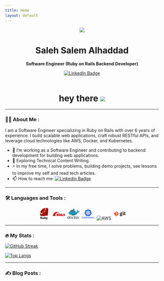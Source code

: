 ```yaml
---
title: Home
layout: default
---
```


<div id="header" align="center">
  <img src="https://media.giphy.com/media/M9gbBd9nbDrOTu1Mqx/giphy.gif" width="100"/>
  <h1>Saleh Salem Alhaddad</h1>
  <p><strong>Software Engineer (Ruby on Rails Backend Developer)</strong></p>
</div>

<div id="badges" align="center">
  <a href="https://www.linkedin.com/in/saleh-salem-alhaddad-9b7b2a149">
    <img src="https://img.shields.io/badge/LinkedIn-blue?style=for-the-badge&logo=linkedin&logoColor=white" alt="LinkedIn Badge"/>
  </a>
</div>

<img src="https://komarev.com/ghpvc/?username=your-github-username&style=flat-square&color=blue" alt=""/>

<h1 align="center">
  hey there
  <img src="https://media.giphy.com/media/hvRJCLFzcasrR4ia7z/giphy.gif" width="30px"/>
</h1>

---

### :technologist: About Me :

I am a Software Engineer specializing in Ruby on Rails with over 6 years of experience. I build scalable web applications, craft robust RESTful APIs, and leverage cloud technologies like AWS, Docker, and Kubernetes.

- :telescope: I’m working as a Software Engineer and contributing to backend development for building web applications.
- :seedling: Exploring Technical Content Writing.
- :zap: In my free time, I solve problems, building demo projects, see lessons to improve my self and read tech articles.
- :mailbox: How to reach me: [![Linkedin Badge](https://img.shields.io/badge/-SalehAlhaddad-blue?style=flat&logo=Linkedin&logoColor=white)](https://www.linkedin.com/in/saleh-salem-alhaddad-9b7b2a149/)

---

### :hammer_and_wrench: Languages and Tools :

<div align="center">
  <img src="https://github.com/devicons/devicon/blob/master/icons/ruby/ruby-original-wordmark.svg" title="Ruby" alt="Ruby" width="40" height="40"/>&nbsp;
  <img src="https://github.com/devicons/devicon/blob/master/icons/rails/rails-plain-wordmark.svg" title="Rails" alt="Rails" width="40" height="40"/>&nbsp;
  <img src="https://github.com/devicons/devicon/blob/master/icons/docker/docker-original-wordmark.svg" title="Docker" alt="Docker" width="40" height="40"/>&nbsp;
  <img src="https://github.com/devicons/devicon/blob/master/icons/kubernetes/kubernetes-plain-wordmark.svg" title="Kubernetes" alt="Kubernetes" width="40" height="40"/>&nbsp;
  <img src="https://github.com/devicons/devicon/blob/master/icons/aws/aws-original-wordmark.svg" title="AWS" alt="AWS" width="40" height="40"/>&nbsp;
  <img src="https://github.com/devicons/devicon/blob/master/icons/git/git-original-wordmark.svg" title="Git" alt="Git" width="40" height="40"/>
</div>

---

### :fire: My Stats :

[![GitHub Streak](http://github-readme-streak-stats.herokuapp.com?user=your-github-username&theme=dark&background=000000)](https://git.io/streak-stats)

[![Top Langs](https://github-readme-stats.vercel.app/api/top-langs/?username=your-github-username&layout=compact&theme=vision-friendly-dark)](https://github.com/anuraghazra/github-readme-stats)

---

### :writing_hand: Blog Posts :

<!-- BLOG-POST-LIST:START -->
<!-- BLOG-POST-LIST:END -->


